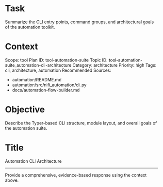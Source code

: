 # Task
Summarize the CLI entry points, command groups, and architectural goals of the automation toolkit.

# Context
Scope: tool
Plan ID: tool-automation-suite
Topic ID: tool-automation-suite_automation-cli-architecture
Category: architecture
Priority: high
Tags: cli, architecture, automation
Recommended Sources:
- automation/README.md
- automation/src/nifi_automation/cli.py
- docs/automation-flow-builder.md

# Objective
Describe the Typer-based CLI structure, module layout, and overall goals of the automation suite.

# Title
Automation CLI Architecture

---

Provide a comprehensive, evidence-based response using the context above.
